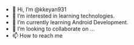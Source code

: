 - 👋 Hi, I’m @kkeyan931
- 👀 I’m interested in learning technologies.
- 🌱 I’m currently learning Android Development.
- 💞️ I’m looking to collaborate on ...
- 📫 How to reach me 

<!---
kkeyan931/kkeyan931 is a ✨ special ✨ repository because its `README.md` (this file) appears on your GitHub profile.
You can click the Preview link to take a look at your changes.
--->
